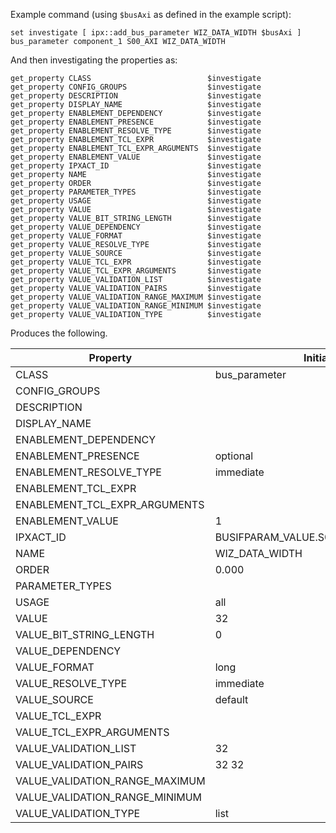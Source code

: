 Example command (using `$busAxi` as defined in the example script):
```
set investigate [ ipx::add_bus_parameter WIZ_DATA_WIDTH $busAxi ]
bus_parameter component_1 S00_AXI WIZ_DATA_WIDTH
```

And then investigating the properties as:
```
get_property CLASS                          $investigate
get_property CONFIG_GROUPS                  $investigate
get_property DESCRIPTION                    $investigate
get_property DISPLAY_NAME                   $investigate
get_property ENABLEMENT_DEPENDENCY          $investigate
get_property ENABLEMENT_PRESENCE            $investigate
get_property ENABLEMENT_RESOLVE_TYPE        $investigate
get_property ENABLEMENT_TCL_EXPR            $investigate
get_property ENABLEMENT_TCL_EXPR_ARGUMENTS  $investigate
get_property ENABLEMENT_VALUE               $investigate
get_property IPXACT_ID                      $investigate
get_property NAME                           $investigate
get_property ORDER                          $investigate
get_property PARAMETER_TYPES                $investigate
get_property USAGE                          $investigate
get_property VALUE                          $investigate
get_property VALUE_BIT_STRING_LENGTH        $investigate
get_property VALUE_DEPENDENCY               $investigate
get_property VALUE_FORMAT                   $investigate
get_property VALUE_RESOLVE_TYPE             $investigate
get_property VALUE_SOURCE                   $investigate
get_property VALUE_TCL_EXPR                 $investigate
get_property VALUE_TCL_EXPR_ARGUMENTS       $investigate
get_property VALUE_VALIDATION_LIST          $investigate
get_property VALUE_VALIDATION_PAIRS         $investigate
get_property VALUE_VALIDATION_RANGE_MAXIMUM $investigate
get_property VALUE_VALIDATION_RANGE_MINIMUM $investigate
get_property VALUE_VALIDATION_TYPE          $investigate
```

Produces the following.


| Property                       | Initial value      |
|--------------------------------|--------------------|
| CLASS                          | bus_parameter      |
| CONFIG_GROUPS                  |                    |
| DESCRIPTION                    |                    |
| DISPLAY_NAME                   |                    |
| ENABLEMENT_DEPENDENCY          |                    |
| ENABLEMENT_PRESENCE            | optional           |
| ENABLEMENT_RESOLVE_TYPE        | immediate          |
| ENABLEMENT_TCL_EXPR            |                    |
| ENABLEMENT_TCL_EXPR_ARGUMENTS  |                    |
| ENABLEMENT_VALUE               | 1                  |
| IPXACT_ID                      | BUSIFPARAM_VALUE.S00_AXI.WIZ_DATA_WIDTH      |
| NAME                           | WIZ_DATA_WIDTH     |
| ORDER                          | 0.000              |
| PARAMETER_TYPES                |                    |
| USAGE                          | all                |
| VALUE                          | 32                 |
| VALUE_BIT_STRING_LENGTH        | 0                  |
| VALUE_DEPENDENCY               |                    |
| VALUE_FORMAT                   | long               |
| VALUE_RESOLVE_TYPE             | immediate          |
| VALUE_SOURCE                   | default            |
| VALUE_TCL_EXPR                 |                    |
| VALUE_TCL_EXPR_ARGUMENTS       |                    |
| VALUE_VALIDATION_LIST          | 32                 |
| VALUE_VALIDATION_PAIRS         | 32 32              |
| VALUE_VALIDATION_RANGE_MAXIMUM |                    |
| VALUE_VALIDATION_RANGE_MINIMUM |                    |
| VALUE_VALIDATION_TYPE          | list               |
